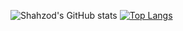 ![Shahzod's GitHub stats](https://github-readme-stats.vercel.app/api?username=Shahzod222&show_icons=true&count_private=true&theme=buefy) 
[![Top Langs](https://github-readme-stats.vercel.app/api/top-langs/?username=Shahzod222)](https://github.com/anuraghazra/github-readme-stats)
